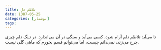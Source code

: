 ```yaml
---
title: تلاطم دل
date: 1387-05-25
categories: [نوشتار]
tags:
---
```


تا می‌آید تلاطم دلم آرام شود، کسی می‌آید و سنگی در آن می‌اندازد. در تـنگ دلم چیزی چرخ می‌زند، نمی‌دانم چیست، اما می‌توانم قسم بخورم که ماهی گلی نیست.
